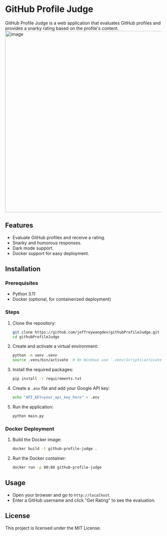 # GitHub Profile Judge

GitHub Profile Judge is a web application that evaluates GitHub profiles and provides a snarky rating based on the profile's content.
<img width="583" alt="image" src="https://github.com/user-attachments/assets/17406795-c15b-4e76-91ce-283f49409145">


## Features

- Evaluate GitHub profiles and receive a rating.
- Snarky and humorous responses.
- Dark mode support.
- Docker support for easy deployment.

## Installation

### Prerequisites

- Python 3.11
- Docker (optional, for containerized deployment)

### Steps

1. Clone the repository:

    ```sh
    git clone https://github.com/jeffreywangdev/githubProfileJudge.git
    cd githubProfileJudge
    ```

2. Create and activate a virtual environment:

    ```sh
    python -m venv .venv
    source .venv/bin/activate  # On Windows use `.venv\Scripts\activate`
    ```

3. Install the required packages:

    ```sh
    pip install -r requirements.txt
    ```

4. Create a `.env` file and add your Google API key:

    ```sh
    echo "API_KEY=your_api_key_here" > .env
    ```

5. Run the application:

    ```sh
    python main.py
    ```

### Docker Deployment

1. Build the Docker image:

    ```sh
    docker build -t github-profile-judge .
    ```

2. Run the Docker container:

    ```sh
    docker run -p 80:80 github-profile-judge
    ```

## Usage

- Open your browser and go to `http://localhost`.
- Enter a GitHub username and click "Get Rating" to see the evaluation.

## License

This project is licensed under the MIT License.
